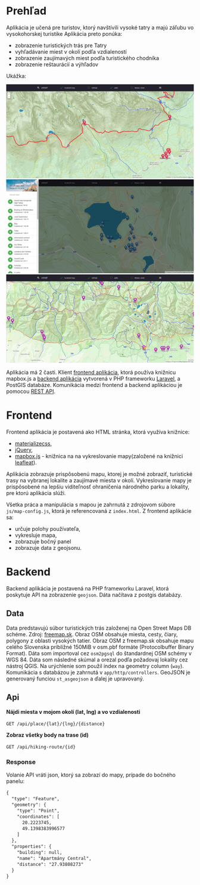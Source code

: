 # Prehľad

Aplikácia je učená pre turistov,  ktorý navštívili vysoké tatry a majú záľubu vo vysokohorskej turistike Aplikácia preto ponúka:
- zobrazenie turistických trás pre Tatry
- vyhľadávanie miest v okolí podľa vzdialeností
- zobrazenie zaujímavých miest podľa turistického chodníka
- zobrazenie reštaurácií a výhľadov

Ukážka:

![Screenshot](screenshot.png)
![Screenshot](screenshot2.png)
![Screenshot](screenshot3.png)

Aplikácia má 2 časti. Klient [frontend aplikácia](#frontend), ktorá používa knižnicu mapbox.js a [backend aplikácia](#backend) vytvorená v PHP frameworku [Laravel](https://laravel.com/), a PostGIS databáze. Komunikácia medzi frontend a backend aplikáciou je pomocou [REST API](#api).

# Frontend

Frontend aplikácia je postavená ako HTML stránka, ktorá využíva knižnice:
- [materializecss](https://materializecss.com),
- [jQuery](https://jquery.com),
- [mapbox.js](https://www.mapbox.com/mapbox.js/) - knižnica na na vykreslovanie mapy(založené na knižnici [leafleat](https://leafletjs.com)).

Aplikácia zobrazuje prispôsobenú mapu, ktorej je možné zobraziť, turistické trasy na vybranej lokalite a zaujímavé miesta v okolí. Vykreslovanie mapy je prispôsobené na lepšiu viditeľnosť ohraničenia národného parku a lokality, pre ktorú aplikácia slúži.

Všetka práca a manipulácia s mapou je zahrnutá z zdrojovom súbore `js/map-config.js`, ktorá je referencovaná z `index.html`. Z frontend aplikácie sa:
- určuje polohy používateľa,
- vykresluje mapa,
- zobrazuje bočný panel
- zobrazuje data z geojsonu.

# Backend

Backend aplikácia je postavená na PHP frameworku Laravel, ktorá poskytuje API na zobrazenie `geojson`. Dáta načítava z postgis databázy. 

## Data

Data predstavujú súbor turistických trás založenej na Open Street Maps DB schéme. Zdroj: [freemap.sk](http://wiki.freemap.sk/FileDownload). Obraz OSM obsahuje miesta, cesty, čiary, polygony z oblasti vysokých tatier. Obraz OSM z freemap.sk obsahuje mapu celého Slovenska približné 150MiB v osm.pbf formáte (Protocolbuffer Binary Format). Dáta som importoval cez `osm2pgsql` do štandardnej OSM schémy v WGS 84. Dáta som následné skúmal a orezal podľa požadovaj lokality cez nástroj QGIS. Na urýchlenie som použil index na geometry column (`way`). Komunikácia s databázou je zahrnutá v `app/http/controllers`. GeoJSON je generovaný funciou `st_asgeojson` a ďalej je upravovaný.

## Api

**Nájdi miesta v mojom okolí (lat, lng) a vo vzdialenosti**

`GET /api/place/{lat}/{lng}/{distance}`

**Zobraz všetky body na trase (id)**

`GET /api/hiking-route/{id}`

### Response

Volanie API vráti json, ktorý sa zobrazí do mapy, prípade do bočného panelu:
```
{
  "type": "Feature",
  "geometry": {
    "type": "Point",
    "coordinates": [
      20.2223745,
      49.1398383996577
    ]
  },
  "properties": {
    "building": null,
    "name": "Apartmány Central",
    "distance": "27.93808273"
  }
}
```

